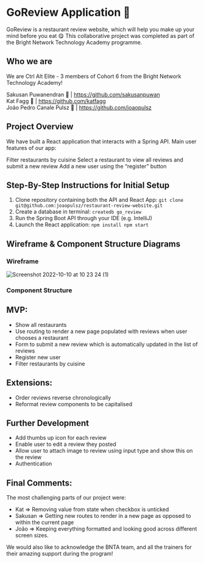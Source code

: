 # GoReview Application 🍕

GoReview is a restaurant review website, which will help you make up your mind before you eat 😋 This collaborative project was completed as part of the Bright Network Technology Academy programme. 

## Who we are 

We are Ctrl Alt Elite - 3 members of Cohort 6 from the Bright Network Technology Academy!  

Sakusan Puwanendran 🍔 | https://github.com/sakusanpuwan  
Kat Fagg 🌮 | https://github.com/katfagg  
João Pedro Canale Pulsz 🍗 | https://github.com/joaopulsz    

## Project Overview 

We have built a React application that interacts with a Spring API. Main user features of our app:

Filter restaurants by cuisine
Select a restaurant to view all reviews and submit a new review
Add a new user using the “register” button

## Step-By-Step Instructions for Initial Setup 

1. Clone repository containing both the API and React App: 
``git clone git@github.com:joaopulsz/restaurant-review-website.git``
2. Create a database in terminal: 
``createdb go_review``
3. Run the Spring Boot API through your IDE (e.g. IntelliJ)
4. Launch the React application: 
``npm install
npm start``












## Wireframe & Component Structure Diagrams

### Wireframe

![Screenshot 2022-10-10 at 10 23 24 (1)](https://user-images.githubusercontent.com/108692801/195603532-7ad3a22b-974a-4cb2-a69f-8817c9a2d0bd.png) 

### Component Structure 


## MVP:

* Show all restaurants
* Use routing to render a new page populated with reviews when user chooses a restaurant
* Form to submit a new review which is automatically updated in the list of reviews
* Register new user
* Filter restaurants by cuisine

## Extensions: 

* Order reviews reverse chronologically
* Reformat review components to be capitalised

## Further Development

* Add thumbs up icon for each review
* Enable user to edit a review they posted
* Allow user to attach image to review using <file> input type and show this on the review
* Authentication

## Final Comments: 

The most challenging parts of our project were:  

* Kat => Removing value from state when checkbox is unticked
* Sakusan => Getting new routes to render in a new page as opposed to within the current page
* João => Keeping everything formatted and looking good across different screen sizes.

We would also like to acknowledge the BNTA team, and all the trainers for their amazing support during the program!
